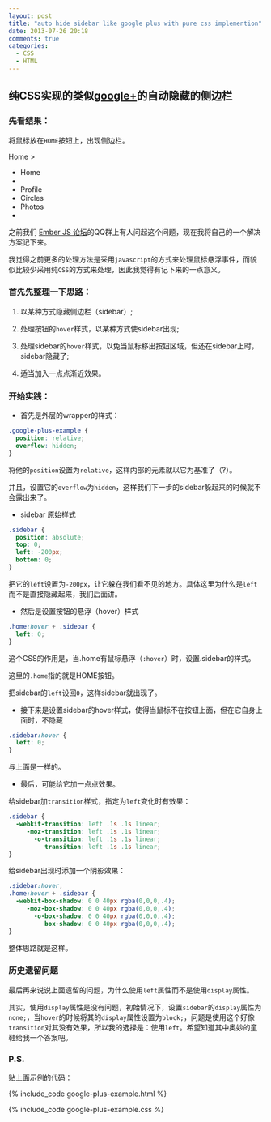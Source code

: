 ```yaml
---
layout: post
title: "auto hide sidebar like google plus with pure css implemention"
date: 2013-07-26 20:18
comments: true
categories:
  - CSS
  - HTML
---
```

<link href="/stylesheets/google-plus-example.css" rel="stylesheet"></link>

## 纯CSS实现的类似[google+](https://plus.google.com/)的自动隐藏的侧边栏

### 先看结果：

将鼠标放在`HOME`按钮上，出现侧边栏。

<div class="example google-plus-example">
  <div class="nav">
    <div class="home">
      <span class="icon icon-home"></span>
      <span>Home</span>
      <span>></span>
    </div>
    <div class="sidebar">
      <ul>
        <li>
          <span class="icon icon-home"></span>
          <span>Home</span>
        </li>
        <li class="devider"></li>
        <li>
          <span class="icon icon-profile"></span>
          <span>Profile</span>
        </li>
        <li>
          <span class="icon icon-circles"></span>
          <span>Circles</span>
        </li>
        <li>
          <span class="icon icon-photos"></span>
          <span>Photos</span>
        </li>
        <li class="divider"></li>
      </ul>
    </div>
  </div>
</div>

<!-- more -->

之前我们 [Ember JS 论坛](http://discuss.emberjs.cn)的QQ群上有人问起这个问题，现在我将自己的一个解决方案记下来。

我觉得之前更多的处理方法是采用`javascript`的方式来处理鼠标悬浮事件，而貌似比较少采用纯`CSS`的方式来处理，因此我觉得有记下来的一点意义。

### 首先先整理一下思路：

  1. 以某种方式隐藏侧边栏（sidebar）;

  1. 处理按钮的`hover`样式，以某种方式使sidebar出现;

  1. 处理sidebar的`hover`样式，以免当鼠标移出按钮区域，但还在sidebar上时，sidebar隐藏了;

  1. 适当加入一点点渐近效果。

### 开始实践：

* 首先是外层的wrapper的样式：

```css
.google-plus-example {
  position: relative;
  overflow: hidden;
}
```

将他的`position`设置为`relative`，这样内部的元素就以它为基准了（?）。

并且，设置它的`overflow`为`hidden`，这样我们下一步的sidebar躲起来的时候就不会露出来了。

* sidebar 原始样式

```css
.sidebar {
  position: absolute;
  top: 0;
  left: -200px;
  bottom: 0;
}
```

把它的`left`设置为`-200px`，让它躲在我们看不见的地方。具体这里为什么是`left`而不是直接隐藏起来，我们后面讲。

* 然后是设置按钮的悬浮（hover）样式

```css
.home:hover + .sidebar {
  left: 0;
}
```

这个CSS的作用是，当.home有鼠标悬浮（`:hover`）时，设置.sidebar的样式。

这里的`.home`指的就是HOME按钮。

把sidebar的`left`设回`0`，这样sidebar就出现了。

* 接下来是设置sidebar的hover样式，使得当鼠标不在按钮上面，但在它自身上面时，不隐藏
```css
.sidebar:hover {
  left: 0;
}
```

与上面是一样的。

* 最后，可能给它加一点点效果。

给sidebar加`transition`样式，指定为`left`变化时有效果：

```css
.sidebar {
  -webkit-transition: left .1s .1s linear;
     -moz-transition: left .1s .1s linear;
       -o-transition: left .1s .1s linear;
          transition: left .1s .1s linear;
}
```

给sidebar出现时添加一个阴影效果：
```css
.sidebar:hover,
.home:hover + .sidebar {
  -webkit-box-shadow: 0 0 40px rgba(0,0,0,.4);
     -moz-box-shadow: 0 0 40px rgba(0,0,0,.4);
       -o-box-shadow: 0 0 40px rgba(0,0,0,.4);
          box-shadow: 0 0 40px rgba(0,0,0,.4);
}

```

整体思路就是这样。

### 历史遗留问题

最后再来说说上面遗留的问题，为什么使用`left`属性而不是使用`display`属性。

其实，使用`display`属性是没有问题，初始情况下，设置`sidebar`的`display`属性为`none;`，当`hover`的时候将其的`display`属性设置为`block;`，问题是使用这个好像`transition`对其没有效果，所以我的选择是：使用`left`。希望知道其中奥妙的童鞋给我一个答案吧。

### P.S.

贴上面示例的代码：

{% include_code google-plus-example.html %}

{% include_code google-plus-example.css %}
